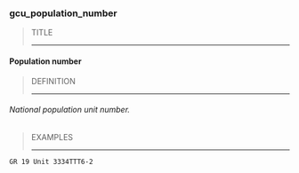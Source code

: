 ### gcu_population_number



> TITLE
> 
> ------

#### Population number



> DEFINITION
> 
> ------

###### National population unit number.



> EXAMPLES
> 
> ------

`GR 19 Unit 3334TTT6-2`